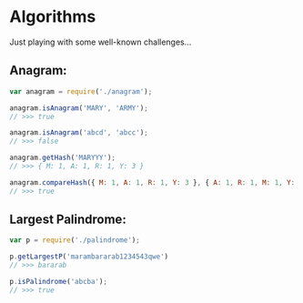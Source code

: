 Algorithms
==========

Just playing with some well-known challenges...

## Anagram:
```javascript
var anagram = require('./anagram');

anagram.isAnagram('MARY', 'ARMY');
// >>> true

anagram.isAnagram('abcd', 'abcc');
// >>> false

anagram.getHash('MARYYY');
// >>> { M: 1, A: 1, R: 1, Y: 3 }

anagram.compareHash({ M: 1, A: 1, R: 1, Y: 3 }, { A: 1, R: 1, M: 1, Y: 3 });
// >>> true

```

## Largest Palindrome:
```javascript
var p = require('./palindrome');

p.getLargestP('marambararab1234543qwe')
// >>> bararab

p.isPalindrome('abcba');
// >>> true

```
